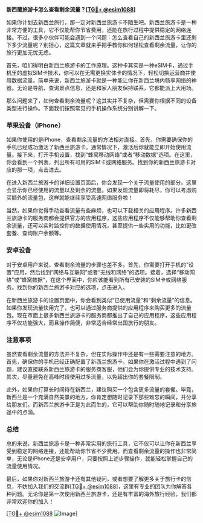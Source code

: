 **新西蘭旅游卡怎么查看剩余流量？[[TG💪+ @esim1088](https://t.me/s/esim1088)]**

如果你计划去新西兰旅行，那一定对新西兰旅游卡不陌生吧。新西兰旅游卡是一种非常方便的工具，它不仅能帮你节省费用，还能在旅行过程中提供稳定的网络连接。不过，很多小伙伴可能会遇到一个问题：怎么查看自己的新西兰旅游卡里还剩下多少流量呢？别担心，这篇文章就来手把手教你如何轻松查看剩余流量，让你的旅行更加无忧无虑。

首先，咱们得明白新西兰旅游卡的工作原理。这种卡其实是一种eSIM卡，通过手机里的虚拟SIM卡技术，你可以在无需更换实体卡的情况下，轻松切换运营商并使用数据流量。简单来说，新西兰旅游卡就是一种能让你在新西兰境内畅享网络的神器。无论是导航、查询景点信息，还是和家人朋友保持联系，它都能派上大用场。

那么问题来了，如何查看剩余流量呢？这其实并不复杂，但需要你根据不同的设备类型进行操作。下面我们按照常见的手机操作系统分别讲解一下。

### **苹果设备（iPhone）**

如果你使用的是iPhone，查看剩余流量的方法相对直接。首先，你需要确保你的手机已经成功激活了新西兰旅游卡。通常情况下，激活后你就能立即开始使用流量。接下来，打开手机设置，找到“蜂窝移动网络”或者“移动数据”选项。在这里，你会看到一个列表，列出所有可用的SIM卡或网络服务。找到你的新西兰旅游卡对应的那一项，点击进去。

在进入新西兰旅游卡的详细设置页面后，你会发现一个关于流量使用的部分。这里会显示你已经使用的流量以及剩余的流量。如果发现流量即将耗尽，你可以考虑购买额外的流量包，这样就能继续享受高速网络服务啦！

当然，如果你觉得手动查看流量有些麻烦，也可以下载相关的应用程序。许多新西兰旅游卡的服务商都会提供官方的应用程序，这些应用程序不仅能够帮助你查看剩余流量，还可以实时监控你的数据使用情况，甚至提供一些实用的功能，比如更改套餐、查询账户余额等。

### **安卓设备**

对于安卓用户来说，查看剩余流量的步骤也差不多。首先，你需要打开手机的“设置”应用，然后找到“网络与互联网”或者“无线和网络”的选项。接着，选择“移动网络”或“蜂窝数据”，在这个界面中，你应该能看到所有已安装的SIM卡或网络服务。找到你的新西兰旅游卡对应的选项，点击进入。

在新西兰旅游卡的设置页面中，你会看到类似“已使用流量”和“剩余流量”的信息。如果你发现流量快用完了，也可以通过服务商提供的应用程序来购买更多的流量包。现在市面上很多新西兰旅游卡的服务商都推出了自己的应用程序，这些应用程序不仅功能强大，而且操作简便，非常适合经常出国旅行的朋友。

### **注意事项**

虽然查看剩余流量的方法并不复杂，但在实际操作中还是有一些需要注意的地方。首先，确保你的手机已经正确配置了新西兰旅游卡。如果你在激活过程中遇到了问题，建议直接联系新西兰旅游卡的服务商客服，他们会为你提供专业的技术支持。其次，尽量避免在高峰时段使用过多流量，以免超出你的套餐限制。

此外，如果你打算长时间待在新西兰，建议购买一个包含更多流量的套餐。毕竟，新西兰是一个充满自然美景的地方，你肯定想随时记录下那些难忘的瞬间，并分享给朋友们。而新西兰旅游卡正是为此而生的，它可以帮助你随时随地记录和分享旅途中的点滴。

### **总结**

总的来说，新西兰旅游卡是一种非常实用的旅行工具，它不仅可以让你在新西兰享受到稳定的网络连接，还能帮助你节省不少费用。而查看剩余流量的操作也非常简单，无论是iPhone还是安卓用户，只要按照上述步骤操作，就能轻松掌握自己的流量使用情况。

最后，如果你对新西兰旅游卡还有其他疑问，或者想要了解更多关于旅行卡的信息，不妨加入我们的交流群[[TG💪+ @esim1088](https://t.me/s/esim1088)]，这里有专业的团队为你解答各种问题。无论你是第一次使用新西兰旅游卡，还是有丰富的海外旅行经验，我们都非常欢迎你的加入！

[[TG💪+ @esim1088](https://t.me/s/esim1088) ![Image](https://i.postimg.cc/4NQfJmqS/Snipaste-2025-05-13-00-14-12.png)]